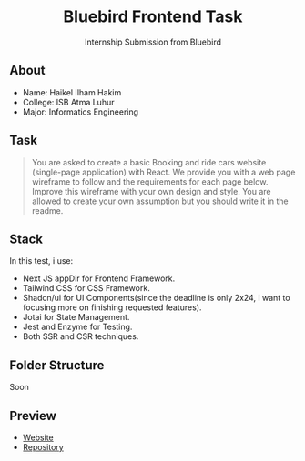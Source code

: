 <div align="center">
  <h1>Bluebird Frontend Task</h1>
  <p>Internship Submission from Bluebird</p>
</div>

## About

- Name: Haikel Ilham Hakim
- College: ISB Atma Luhur
- Major: Informatics Engineering

## Task

> You are asked to create a basic Booking and ride cars website (single-page application) with React. We provide you with a web page wireframe to follow and the requirements for each page below. Improve this wireframe with your own design and style. You are allowed to create your own assumption but you should write it in the readme.

## Stack

In this test, i use:

- Next JS appDir for Frontend Framework.
- Tailwind CSS for CSS Framework.
- Shadcn/ui for UI Components(since the deadline is only 2x24, i want to focusing more on finishing requested features).
- Jotai for State Management.
- Jest and Enzyme for Testing.
- Both SSR and CSR techniques.

## Folder Structure

Soon

## Preview

- [Website]()
- [Repository](https://github.com/haikelz/Bluebird-Frontend_Task)

